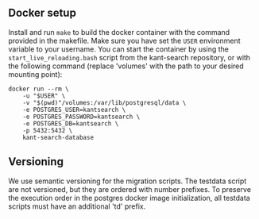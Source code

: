 ## Docker setup

Install and run `make` to build the docker container with the command provided in the makefile. Make sure you have set the `USER` environment variable to your username. You can start the container by using the `start_live_reloading.bash` script from the kant-search repository, or with the following command (replace 'volumes' with the path to your desired mounting point):

```
docker run --rm \
    -u "$USER" \
    -v "$(pwd)"/volumes:/var/lib/postgresql/data \
    -e POSTGRES_USER=kantsearch \
    -e POSTGRES_PASSWORD=kantsearch \
    -e POSTGRES_DB=kantsearch \
    -p 5432:5432 \
    kant-search-database
```

## Versioning

We use semantic versioning for the migration scripts. The testdata script are not versioned, but they are ordered with number prefixes. To preserve the execution order in the postgres docker image initialization, all testdata scripts must have an additional 'td' prefix.

